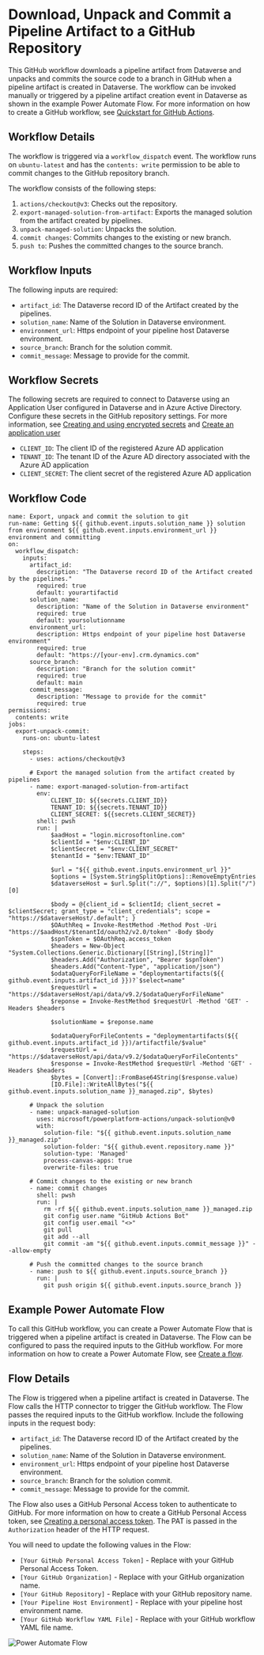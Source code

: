 # Download, Unpack and Commit a Pipeline Artifact to a GitHub Repository

This GitHub workflow downloads a pipeline artifact from Dataverse and unpacks and commits the source code to a branch in GitHub when a pipeline artifact is created in Dataverse. The workflow can be invoked manually or triggered by a pipeline artifact creation event in Dataverse as shown in the example Power Automate Flow. For more information on how to create a GitHub workflow, see [Quickstart for GitHub Actions](https://docs.github.com/en/actions/quickstart).

## Workflow Details

The workflow is triggered via a `workflow_dispatch` event. The workflow runs on `ubuntu-latest` and has the `contents: write` permission to be able to commit changes to the GitHub repository branch.

The workflow consists of the following steps:

1. `actions/checkout@v3`: Checks out the repository.
2. `export-managed-solution-from-artifact`: Exports the managed solution from the artifact created by pipelines.
3. `unpack-managed-solution`: Unpacks the solution.
4. `commit changes`: Commits changes to the existing or new branch.
5. `push to`: Pushes the committed changes to the source branch.

## Workflow Inputs

The following inputs are required:

- `artifact_id`: The Dataverse record ID of the Artifact created by the pipelines.
- `solution_name`: Name of the Solution in Dataverse environment.
- `environment_url`: Https endpoint of your pipeline host Dataverse environment.
- `source_branch`: Branch for the solution commit.
- `commit_message`: Message to provide for the commit.

## Workflow Secrets

The following secrets are required to connect to Dataverse using an Application User configured in Dataverse and in Azure Active Directory. Configure these secrets in the GitHub repository settings. For more information, see [Creating and using encrypted secrets](https://docs.github.com/en/actions/reference/encrypted-secrets) and [Create an application user](https://learn.microsoft.com/en-us/power-platform/admin/manage-application-users#create-an-application-user)

- `CLIENT_ID`: The client ID of the registered Azure AD application
- `TENANT_ID`: The tenant ID of the Azure AD directory associated with the Azure AD application
- `CLIENT_SECRET`: The client secret of the registered Azure AD application

## Workflow Code

```github-actions-workflow
name: Export, unpack and commit the solution to git
run-name: Getting ${{ github.event.inputs.solution_name }} solution from environment ${{ github.event.inputs.environment_url }} environment and committing
on:
  workflow_dispatch:
    inputs:
      artifact_id:
        description: "The Dataverse record ID of the Artifact created by the pipelines."
        required: true
        default: yourartifactid
      solution_name:
        description: "Name of the Solution in Dataverse environment"
        required: true
        default: yoursolutionname
      environment_url:
        description: Https endpoint of your pipeline host Dataverse environment"
        required: true
        default: "https://[your-env].crm.dynamics.com"
      source_branch:
        description: "Branch for the solution commit"
        required: true
        default: main
      commit_message:
        description: "Message to provide for the commit"
        required: true
permissions:
  contents: write
jobs:
  export-unpack-commit:
    runs-on: ubuntu-latest

    steps:
      - uses: actions/checkout@v3

      # Export the managed solution from the artifact created by pipelines
      - name: export-managed-solution-from-artifact
        env:
            CLIENT_ID: ${{secrets.CLIENT_ID}}   
            TENANT_ID: ${{secrets.TENANT_ID}}   
            CLIENT_SECRET: ${{secrets.CLIENT_SECRET}}
        shell: pwsh
        run: |
            $aadHost = "login.microsoftonline.com"
            $clientId = "$env:CLIENT_ID"
            $clientSecret = "$env:CLIENT_SECRET"
            $tenantId = "$env:TENANT_ID"
            
            $url = "${{ github.event.inputs.environment_url }}"
            $options = [System.StringSplitOptions]::RemoveEmptyEntries
            $dataverseHost = $url.Split("://", $options)[1].Split("/")[0]
            
            $body = @{client_id = $clientId; client_secret = $clientSecret; grant_type = "client_credentials"; scope = "https://$dataverseHost/.default"; }
            $OAuthReq = Invoke-RestMethod -Method Post -Uri "https://$aadHost/$tenantId/oauth2/v2.0/token" -Body $body
            $spnToken = $OAuthReq.access_token
            $headers = New-Object "System.Collections.Generic.Dictionary[[String],[String]]"
            $headers.Add("Authorization", "Bearer $spnToken")
            $headers.Add("Content-Type", "application/json")
            $odataQueryForFileName = "deploymentartifacts(${{ github.event.inputs.artifact_id }})?`$select=name"
            $requestUrl = "https://$dataverseHost/api/data/v9.2/$odataQueryForFileName"    
            $reponse = Invoke-RestMethod $requestUrl -Method 'GET' -Headers $headers
            
            $solutionName = $reponse.name
            
            $odataQueryForFileContents = "deploymentartifacts(${{ github.event.inputs.artifact_id }})/artifactfile/$value"
            $requestUrl = "https://$dataverseHost/api/data/v9.2/$odataQueryForFileContents"
            $response = Invoke-RestMethod $requestUrl -Method 'GET' -Headers $headers
            $bytes = [Convert]::FromBase64String($response.value)
            [IO.File]::WriteAllBytes("${{ github.event.inputs.solution_name }}_managed.zip", $bytes)

      # Unpack the solution
      - name: unpack-managed-solution
        uses: microsoft/powerplatform-actions/unpack-solution@v0
        with:
          solution-file: "${{ github.event.inputs.solution_name }}_managed.zip"
          solution-folder: "${{ github.event.repository.name }}"
          solution-type: 'Managed'
          process-canvas-apps: true
          overwrite-files: true

      # Commit changes to the existing or new branch
      - name: commit changes
        shell: pwsh
        run: |
          rm -rf ${{ github.event.inputs.solution_name }}_managed.zip
          git config user.name "GitHub Actions Bot"
          git config user.email "<>" 
          git pull 
          git add --all
          git commit -am "${{ github.event.inputs.commit_message }}" --allow-empty

      # Push the committed changes to the source branch
      - name: push to ${{ github.event.inputs.source_branch }}
        run: |
          git push origin ${{ github.event.inputs.source_branch }}
```

## Example Power Automate Flow

To call this GitHub workflow, you can create a Power Automate Flow that is triggered when a pipeline artifact is created in Dataverse. The Flow can be configured to pass the required inputs to the GitHub workflow. For more information on how to create a Power Automate Flow, see [Create a flow](https://docs.microsoft.com/en-us/power-automate/getting-started#create-a-flow).

## Flow Details

The Flow is triggered when a pipeline artifact is created in Dataverse. The Flow calls the HTTP connector to trigger the GitHub workflow. The Flow passes the required inputs to the GitHub workflow. Include the following inputs in the request body:

- `artifact_id`: The Dataverse record ID of the Artifact created by the pipelines.
- `solution_name`: Name of the Solution in Dataverse environment.
- `environment_url`: Https endpoint of your pipeline host Dataverse environment.
- `source_branch`: Branch for the solution commit.
- `commit_message`: Message to provide for the commit.

The Flow also uses a GitHub Personal Access token to authenticate to GitHub. For more information on how to create a GitHub Personal Access token, see [Creating a personal access token](https://docs.github.com/en/github/authenticating-to-github/creating-a-personal-access-token). The PAT is passed in the `Authorization` header of the HTTP request.

You will need to update the following values in the Flow:

- `[Your GitHub Personal Access Token]` - Replace with your GitHub Personal Access Token.
- `[Your GitHub Organization]` - Replace with your GitHub organization name.
- `[Your GitHub Repository]` - Replace with your GitHub repository name.
- `[Your Pipeline Host Environment]` - Replace with your pipeline host environment name.
- `[Your GitHub Workflow YAML File]` - Replace with your GitHub workflow YAML file name.

![Power Automate Flow](./media/extend-pipelines-github-export-flow.png)